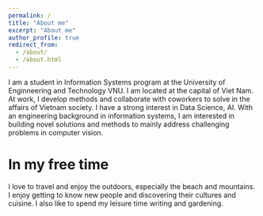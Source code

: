 ```yaml
---
permalink: /
title: "About me"
excerpt: "About me"
author_profile: true
redirect_from: 
  - /about/
  - /about.html
---
```


I am a student in Information Systems program at the University of Enginneering and Technology VNU. I am located at the capital of Viet Nam.
At work, I develop methods and collaborate with coworkers to solve in the affairs of Vietnam society. I have a strong interest in Data Science, AI. With an engineering background in information systems, I am interested in building novel solutions and methods to mainly address challenging problems in computer vision. 

In my free time
======
I love to travel and enjoy the outdoors, especially the beach and mountains. I enjoy getting to know new people and discovering their cultures and cuisine. I also like to spend my leisure time writing and gardening.